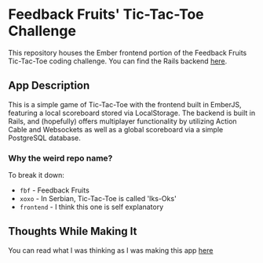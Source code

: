 # Feedback Fruits' Tic-Tac-Toe Challenge

This repository houses the Ember frontend portion of the Feedback Fruits Tic-Tac-Toe coding challenge. You can find the Rails backend [here](https://github.com/Sensanaty/fbf-xoxo-backend).

## App Description

This is a simple game of Tic-Tac-Toe with the frontend built in EmberJS, featuring a local scoreboard stored via LocalStorage. The backend is built in Rails, and (hopefully) offers multiplayer functionality by utilizing Action Cable and Websockets as well as a global scoreboard via a simple PostgreSQL database.

### Why the weird repo name?

To break it down:

- `fbf` - Feedback Fruits
- `xoxo` - In Serbian, Tic-Tac-Toe is called 'Iks-Oks'
- `frontend` - I think this one is self explanatory

## Thoughts While Making It

You can read what I was thinking as I was making this app [here](/THOUGHTS.md)
